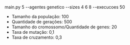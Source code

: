 main.py 5 --agentes genetico --sizes 4 6 8 --execucoes 50

- Tamanho da população: 100
- Quantidade de gerações: 500
- Tamanho do cromossomo/Quantidade de genes: 20
- Taxa de mutação: 0,1
- Taxa de cruzamento: 0,3